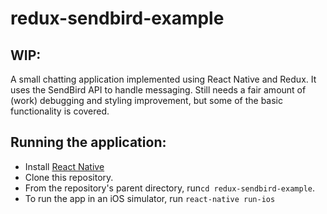 # redux-sendbird-example
## WIP:
A small chatting application implemented using React Native and Redux. It uses the SendBird API to handle messaging. Still needs a fair amount of (work) debugging and styling improvement, but some of the basic functionality is covered.

## Running the application:
* Install [React Native](https://facebook.github.io/react-native/docs/getting-started.html#content) 
* Clone this repository.
* From the repository's parent directory, run`cd redux-sendbird-example`.
* To run the app in an iOS simulator, run `react-native run-ios`